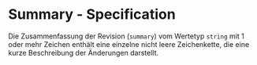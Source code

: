 # Summary - Specification

Die Zusammenfassung der Revision (`summary`) vom Wertetyp `string` mit 1 oder mehr Zeichen enthält eine einzelne nicht leere Zeichenkette, die eine kurze Beschreibung der Änderungen darstellt.
